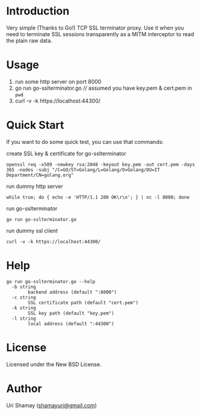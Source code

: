 Introduction
================

Very simple (Thanks to Go!) TCP SSL terminator proxy.
Use it when you need to terminate SSL sessions transparently as a MITM interceptor to read the plain raw data.

Usage
================

1. run some http server on port 8000
2. go run go-sslterminator.go // assumed you have key.pem & cert.pem in `pwd`
3. curl -v -k https://localhost:44300/

Quick Start
================
If you want to do some quick test, you can use that commands:

create SSL key & certificate for go-sslterminator

```
openssl req -x509 -newkey rsa:2048 -keyout key.pem -out cert.pem -days 365 -nodes -subj "/C=GO/ST=Golang/L=Golang/O=Golang/OU=IT Department/CN=golang.org"
```

run dummy http server

```
while true; do { echo -e 'HTTP/1.1 200 OK\r\n'; } | nc -l 8000; done
```
	
run go-sslterminator

```
go run go-sslterminator.go
```
	
run dummy ssl client

```
curl -v -k https://localhost:44300/
```

Help
================
```
go run go-sslterminator.go --help
  -b string
    	backend address (default ":8000")
  -c string
    	SSL certificate path (default "cert.pem")
  -k string
    	SSL key path (default "key.pem")
  -l string
    	local address (default ":44300")
```

License
================

Licensed under the New BSD License.

Author
================

Uri Shamay (shamayuri@gmail.com)
